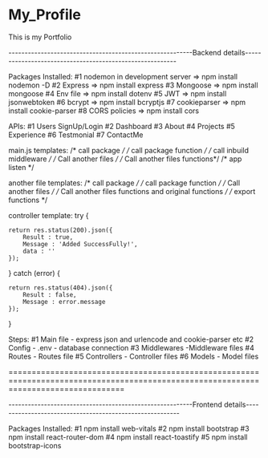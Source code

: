 # My_Profile
This is my Portfolio


---------------------------------------------------------Backend details---------------------------------------------------------

Packages Installed:
#1 nodemon in development server    =>   npm install nodemon -D
#2 Express  =>    npm install express
#3 Mongoose =>   npm install mongoose
#4 Env file  =>  npm install dotenv
#5 JWT   =>  npm install jsonwebtoken
#6 bcrypt  => npm install bcryptjs
#7 cookieparser   =>  npm install cookie-parser
#8 CORS policies  => npm install cors





APIs:
#1 Users SignUp/Login
#2 Dashboard
#3 About
#4 Projects
#5 Experience
#6 Testmonial
#7 ContactMe





main.js templates:
/* call package */
/* call package function */
/* call inbuild middleware */
/* Call another files */
/* Call another files functions*/
/* app listen */

another file templates:
/* call package */
/* call package function */
/* Call another files */
/* Call another files functions and original functions */
/* export functions */

controller template:
try {
        
    return res.status(200).json({
        Result : true,
        Message : 'Added SuccessFully!',
        data : ''
    });

} catch (error) {
    
    return res.status(404).json({
        Result : false,
        Message : error.message
    });

}







Steps:
#1 Main file
    - express json and urlencode and cookie-parser etc
#2 Config
    - .env
    - database connection
#3 Middlewares
    -Middleware files
#4 Routes
    - Routes file
#5 Controllers
    - Controller files
#6 Models
    - Model files




=====================================================================================================================================




---------------------------------------------------------Frontend details---------------------------------------------------------


Packages Installed:
#1 npm install web-vitals
#2 npm install bootstrap
#3 npm install react-router-dom
#4 npm install react-toastify
#5 npm install bootstrap-icons


